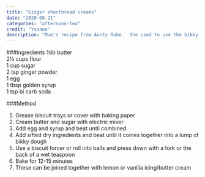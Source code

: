 ```yaml
---
title: "Ginger shortbread creams"
date: "2020-08-21"
categories: "afternoon-tea"
credit: "Yvonne"
description: "Mum's recipe from Aunty Rube.  She used to use the bikky forcer for these."
---
```


###Ingredients
½lb butter  
2½ cups flour  
1 cup sugar  
2 tsp ginger powder  
1 egg  
1 tbsp golden syrup  
1 tsp bi carb soda  

###Method
1. Grease biscuit trays or cover with baking paper
2. Cream butter and sugar with electric mixer
3. Add egg and syrup and beat until combined
4. Add sifted dry ingredients and beat until it comes together into a lump of bikky dough
5. Use a biscuit forcer or roll into balls and press down with a fork or the back of a wet teaspoon
6. Bake for 12-15 minutes
7. These can be joined together with lemon or vanilla icing/butter cream
